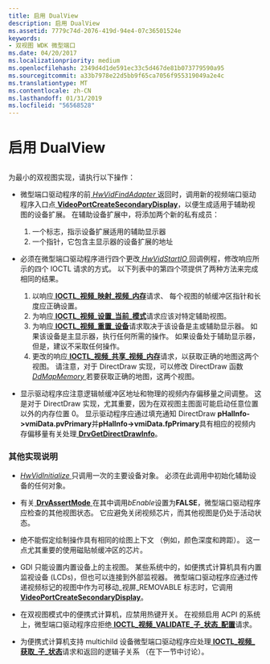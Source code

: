 ```yaml
---
title: 启用 DualView
description: 启用 DualView
ms.assetid: 7779c74d-2076-419d-94e4-07c36501524e
keywords:
- 双视图 WDK 微型端口
ms.date: 04/20/2017
ms.localizationpriority: medium
ms.openlocfilehash: 2349d4d1de591ec33c5d467de81b073779590a95
ms.sourcegitcommit: a33b7978e22d5bb9f65ca7056f955319049a2e4c
ms.translationtype: MT
ms.contentlocale: zh-CN
ms.lasthandoff: 01/31/2019
ms.locfileid: "56568528"
---
```

# <a name="enabling-dualview"></a>启用 DualView


## <span id="ddk_enabling_dualview_gg"></span><span id="DDK_ENABLING_DUALVIEW_GG"></span>


为最小的双视图实现，请执行以下操作：

-   微型端口驱动程序的前[ *HwVidFindAdapter* ](https://msdn.microsoft.com/library/windows/hardware/ff567332)返回时，调用新的视频端口驱动程序入口点[ **VideoPortCreateSecondaryDisplay**](https://msdn.microsoft.com/library/windows/hardware/ff570288)，以便生成适用于辅助视图的设备扩展。 在辅助设备扩展中，将添加两个新的私有成员：

    1.  一个标志，指示设备扩展适用的辅助显示器
    2.  一个指针，它包含主显示器的设备扩展的地址
-   必须在微型端口驱动程序进行四个更改[ *HwVidStartIO* ](https://msdn.microsoft.com/library/windows/hardware/ff567367)回调例程，修改响应所示的四个 IOCTL 请求的方式。 以下列表中的第四个项提供了两种方法来完成相同的结果。

    1.  以响应[ **IOCTL\_视频\_映射\_视频\_内存**](https://msdn.microsoft.com/library/windows/hardware/ff567812)请求、 每个视图的帧缓冲区指针和长度应正确设置。
    2.  为响应[ **IOCTL\_视频\_设置\_当前\_模式**](https://msdn.microsoft.com/library/windows/hardware/ff567846)请求应该对特定辅助视图。
    3.  为响应[ **IOCTL\_视频\_重置\_设备**](https://msdn.microsoft.com/library/windows/hardware/ff567834)请求取决于该设备是主或辅助显示器。 如果该设备是主显示器，执行任何所需的操作。 如果设备处于辅助显示器，但是，建议不采取任何操作。
    4.  更改的响应[ **IOCTL\_视频\_共享\_视频\_内存**](https://msdn.microsoft.com/library/windows/hardware/ff568149)请求，以获取正确的地图这两个视图。 请注意，对于 DirectDraw 实现，可以修改 DirectDraw 函数[ *DdMapMemory* ](https://msdn.microsoft.com/library/windows/hardware/ff549641)若要获取正确的地图，这两个视图。
-   显示驱动程序应注意逻辑帧缓冲区地址和物理的视频内存偏移量之间调整。 这是对于 DirectDraw 实现，尤其重要，因为在双视图主图面可能启动任意位置以外的内存位置 0。 显示驱动程序应通过填充通知 DirectDraw **pHalInfo-&gt;vmiData.pvPrimary**并**pHalInfo-&gt;vmiData.fpPrimary**具有相应的视频内存偏移量有关处理[ **DrvGetDirectDrawInfo**](https://msdn.microsoft.com/library/windows/hardware/ff556229)。

### <a name="span-idadditionalimplementationnotesspanspan-idadditionalimplementationnotesspanspan-idadditionalimplementationnotesspanadditional-implementation-notes"></a><span id="Additional_Implementation_Notes"></span><span id="additional_implementation_notes"></span><span id="ADDITIONAL_IMPLEMENTATION_NOTES"></span>其他实现说明

-   [*HwVidInitialize* ](https://msdn.microsoft.com/library/windows/hardware/ff567345)只调用一次的主要设备对象。 必须在此调用中初始化辅助设备的任何对象。

-   有关[ **DrvAssertMode** ](https://msdn.microsoft.com/library/windows/hardware/ff556178)在其中调用*bEnable*设置为**FALSE**，微型端口驱动程序应检查的其他视图状态。 它应避免关闭视频芯片，而其他视图是仍处于活动状态。

-   绝不能假定绘制操作具有相同的绘图上下文 （例如，颜色深度和跨距）。 这一点尤其重要的使用磁贴帧缓冲区的芯片。

-   GDI 只能设置内置设备上的主视图。 某些系统中的，如便携式计算机具有内置监视设备 (LCDs)，但也可以连接到外部监视器。 微型端口驱动程序应通过传递视频标记的视图中作为可移动\_视屏\_REMOVABLE 标志时，它调用[ **VideoPortCreateSecondaryDisplay**](https://msdn.microsoft.com/library/windows/hardware/ff570288)。

-   在双视图模式中的便携式计算机，应禁用热键开关。 在视频启用 ACPI 的系统上，微型端口驱动程序应拒绝[ **IOCTL\_视频\_VALIDATE\_子\_状态\_配置**](https://msdn.microsoft.com/library/windows/hardware/ff568156)请求。

-   为便携式计算机支持 multichild 设备微型端口驱动程序应处理[ **IOCTL\_视频\_获取\_子\_状态**](https://msdn.microsoft.com/library/windows/hardware/ff567801)请求和返回的逻辑子关系 （在下一节中讨论）。

 

 





